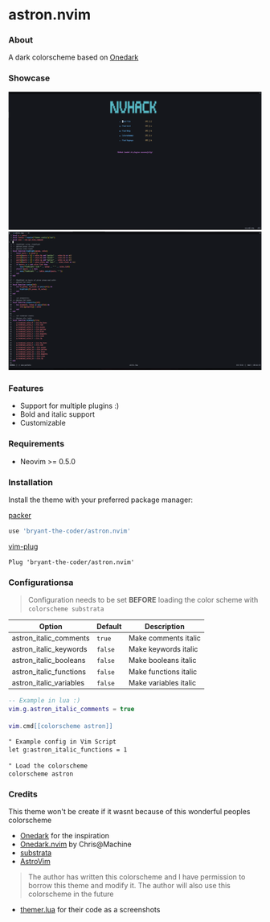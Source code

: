 # astron.nvim

### About

A dark colorscheme based on [Onedark](https://github.com/joshdick/onedark.vim)

### Showcase
<img src="./screenshots/dashboard.png" />
<img src = "./screenshots/demo_code1.png" />

### Features

- Support for multiple plugins :)
- Bold and italic support
- Customizable

### Requirements

- Neovim >= 0.5.0

### Installation

Install the theme with your preferred package manager:

[packer](https://github.com/wbthomason/packer.nvim)

```lua
use 'bryant-the-coder/astron.nvim'
```

[vim-plug](https://github.com/junegunn/vim-plug)

```vim
Plug 'bryant-the-coder/astron.nvim'
```

### Configurationsa
> Configuration needs to be set **BEFORE** loading the color scheme with `colorscheme substrata`

| Option                     | Default   | Description              |
| -------------------------- | --------- | ------------------------ |
| astron_italic_comments  | `true`    | Make comments italic     |
| astron_italic_keywords  | `false`   | Make keywords italic     |
| astron_italic_booleans  | `false`   | Make booleans italic     |
| astron_italic_functions | `false`   | Make functions italic    |
| astron_italic_variables | `false`   | Make variables italic    |

```lua
-- Example in lua :)
vim.g.astron_italic_comments = true

vim.cmd[[colorscheme astron]]
```

```vim
" Example config in Vim Script
let g:astron_italic_functions = 1

" Load the colorscheme
colorscheme astron
```

### Credits
This theme won't be create if it wasnt because of this wonderful peoples colorscheme

- [Onedark](https://github.com/joshdick/onedark.vim) for the inspiration
- [Onedark.nvim](https://github.com/LunarVim/onedarker.nvim) by Chris@Machine
- [substrata](https://github.com/kvrohit/substrata.nvim)
- [AstroVim](https://github.com/kabinspace/AstroVim)
> The author has written this colorscheme and I have permission to borrow this theme and modify it. The author will also use this colorscheme in the future
- [themer.lua](https://github.com/ThemerCorp/themer.lua) for their code as a screenshots
